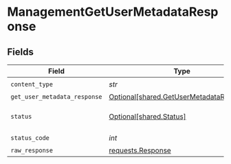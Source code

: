 # ManagementGetUserMetadataResponse


## Fields

| Field                                                                                      | Type                                                                                       | Required                                                                                   | Description                                                                                |
| ------------------------------------------------------------------------------------------ | ------------------------------------------------------------------------------------------ | ------------------------------------------------------------------------------------------ | ------------------------------------------------------------------------------------------ |
| `content_type`                                                                             | *str*                                                                                      | :heavy_check_mark:                                                                         | N/A                                                                                        |
| `get_user_metadata_response`                                                               | [Optional[shared.GetUserMetadataResponse]](../../models/shared/getusermetadataresponse.md) | :heavy_minus_sign:                                                                         | OK                                                                                         |
| `status`                                                                                   | [Optional[shared.Status]](../../models/shared/status.md)                                   | :heavy_minus_sign:                                                                         | Default error response                                                                     |
| `status_code`                                                                              | *int*                                                                                      | :heavy_check_mark:                                                                         | N/A                                                                                        |
| `raw_response`                                                                             | [requests.Response](https://requests.readthedocs.io/en/latest/api/#requests.Response)      | :heavy_minus_sign:                                                                         | N/A                                                                                        |